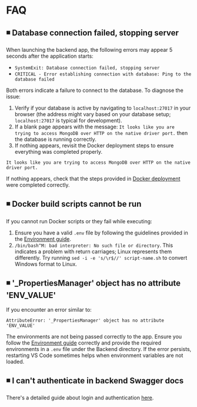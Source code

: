 # FAQ

## ◾ Database connection failed, stopping server

When launching the backend app, the following errors may appear 5 seconds after the application starts:

* `SystemExit: Database connection failed, stopping server`
* `CRITICAL - Error establishing connection with database: Ping to the database failed`

Both errors indicate a failure to connect to the database. To diagnose the issue:

1. Verify if your database is active by navigating to `localhost:27017` in your browser (the address might vary based on your database setup; `localhost:27017` is typical for development).
2. If a blank page appears with the message: `It looks like you are trying to access MongoDB over HTTP on the native driver port.`
then the database is running correctly.
3. If nothing appears, revisit the Docker deployment steps to ensure everything was completed properly.

`It looks like you are trying to access MongoDB over HTTP on the native driver port.`

If nothing appears, check that the steps provided in [Docker deployment](Docker.md) were completed correctly.

## ◾ Docker build scripts cannot be run

If you cannot run Docker scripts or they fail while executing:

1. Ensure you have a valid `.env` file by following the guidelines provided in the [Environment guide](../Environment.md).
2. `/bin/bash^M: bad interpreter: No such file or directory`. This indicates a problem with return carriages; Linux represents them differently. Try running `sed -i -e 's/\r$//' script-name.sh` to convert Windows format to Linux.

## ◾ '_PropertiesManager' object has no attribute 'ENV_VALUE'

If you encounter an error similar to:

`AttributeError: '_PropertiesManager' object has no attribute 'ENV_VALUE'`

The environments are not being passed correctly to the app. Ensure you follow the [Environment guide](../Environment.md) correctly and provide the required environments in a `.env` file under the Backend directory. If the error persists, restarting VS Code sometimes helps when environment variables are not loaded.

## ◾ I can't authenticate in backend Swagger docs

There's a detailed guide about login and authentication [here](../Auth-Login.md).
